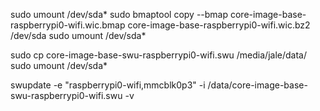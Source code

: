 sudo umount /dev/sda*
sudo bmaptool copy --bmap core-image-base-raspberrypi0-wifi.wic.bmap core-image-base-raspberrypi0-wifi.wic.bz2 /dev/sda
sudo umount /dev/sda*

sudo cp core-image-base-swu-raspberrypi0-wifi.swu /media/jale/data/
sudo umount /dev/sda*

swupdate -e "raspberrypi0-wifi,mmcblk0p3" -i /data/core-image-base-swu-raspberrypi0-wifi.swu -v
